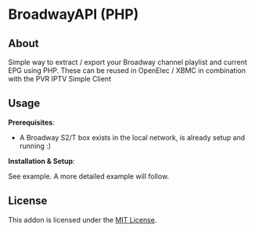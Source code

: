 
BroadwayAPI (PHP)
=====================================

About
-----

Simple way to extract / export your Broadway channel playlist and current EPG using PHP.
These can be reused in OpenElec / XBMC in combination with the PVR IPTV Simple Client

Usage
-----

**Prerequisites**:

- A Broadway S2/T box exists in the local network, is already setup and running :)

**Installation & Setup**:

See example. A more detailed example will follow.

License
-----------

This addon is licensed under the [MIT License](./LICENSE.txt).